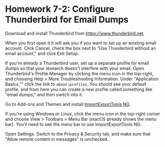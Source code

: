 # Homework 7-2: Configure Thunderbird for Email Dumps

Download and install Thunderbird from https://www.thunderbird.net.

When you first open it it will ask you if you want to set up an existing email account. Click Cancel, check the box next to "Use Thunderbird without an email account," and click Exit Setup.

If you're already a Thunderbird user, set up a separate profile for email dumps so that your research doesn't interfere with your email. Open Thunderbird's Profile Manager by clicking the menu icon in the top-right, and choosing Help > More Troubleshooting Information. Under "Application Basics,"" click the link to `about:profiles`. You should see your default profile, and from here you can create a new profile called something like "email dumps," and then switch into it.

Go to Add-ons and Themes and install [ImportExportTools NG](https://addons.thunderbird.net/en-US/thunderbird/addon/importexporttools-ng/).

If you're using Windows or Linux, click the menu icon in the top-right corner and choose View > Toolbars > Menu Bar (macOS already shows the menu bar). You'll need to see the menu bar to use ImportExportTools NG.

Open Settings. Switch to the Privacy & Security tab, and make sure that "Allow remote content in messages" is unchecked.
